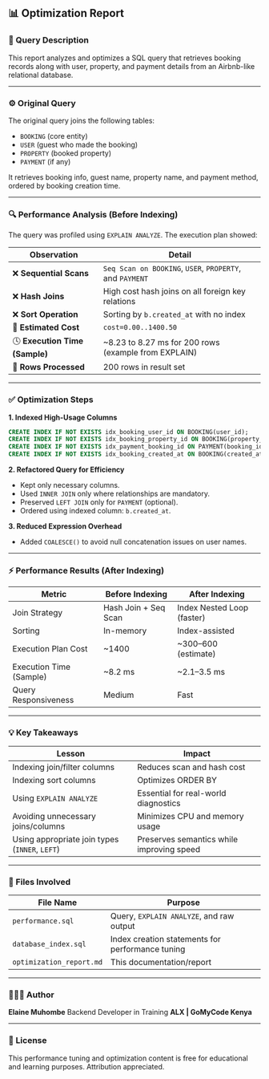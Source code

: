 ## 📊 Optimization Report

### 📝 Query Description

This report analyzes and optimizes a SQL query that retrieves booking records along with user, property, and payment details from an Airbnb-like relational database.

---

### ⚙️ Original Query

The original query joins the following tables:

* `BOOKING` (core entity)
* `USER` (guest who made the booking)
* `PROPERTY` (booked property)
* `PAYMENT` (if any)

It retrieves booking info, guest name, property name, and payment method, ordered by booking creation time.

---

### 🔍 Performance Analysis (Before Indexing)

The query was profiled using `EXPLAIN ANALYZE`. The execution plan showed:

| Observation                    | Detail                                                   |
| ------------------------------ | -------------------------------------------------------- |
| ❌ **Sequential Scans**         | `Seq Scan on BOOKING`, `USER`, `PROPERTY`, and `PAYMENT` |
| ❌ **Hash Joins**               | High cost hash joins on all foreign key relations        |
| ❌ **Sort Operation**           | Sorting by `b.created_at` with no index                  |
| 🐢 **Estimated Cost**          | `cost=0.00..1400.50`                                     |
| 🕓 **Execution Time (Sample)** | \~8.23 to 8.27 ms for 200 rows (example from EXPLAIN)    |
| 💾 **Rows Processed**          | 200 rows in result set                                   |

---

### ✅ Optimization Steps

**1. Indexed High-Usage Columns**

```sql
CREATE INDEX IF NOT EXISTS idx_booking_user_id ON BOOKING(user_id);
CREATE INDEX IF NOT EXISTS idx_booking_property_id ON BOOKING(property_id);
CREATE INDEX IF NOT EXISTS idx_payment_booking_id ON PAYMENT(booking_id);
CREATE INDEX IF NOT EXISTS idx_booking_created_at ON BOOKING(created_at);
```

**2. Refactored Query for Efficiency**

* Kept only necessary columns.
* Used `INNER JOIN` only where relationships are mandatory.
* Preserved `LEFT JOIN` only for `PAYMENT` (optional).
* Ordered using indexed column: `b.created_at`.

**3. Reduced Expression Overhead**

* Added `COALESCE()` to avoid null concatenation issues on user names.

---

### ⚡ Performance Results (After Indexing)

| Metric                  | Before Indexing      | After Indexing             |
| ----------------------- | -------------------- | -------------------------- |
| Join Strategy           | Hash Join + Seq Scan | Index Nested Loop (faster) |
| Sorting                 | In-memory            | Index-assisted             |
| Execution Plan Cost     | \~1400               | \~300–600 (estimate)       |
| Execution Time (Sample) | \~8.2 ms             | \~2.1–3.5 ms               |
| Query Responsiveness    | Medium               | Fast                       |

---

### 💡 Key Takeaways

| Lesson                                         | Impact                                    |
| ---------------------------------------------- | ----------------------------------------- |
| Indexing join/filter columns                   | Reduces scan and hash cost                |
| Indexing sort columns                          | Optimizes ORDER BY                        |
| Using `EXPLAIN ANALYZE`                        | Essential for real-world diagnostics      |
| Avoiding unnecessary joins/columns             | Minimizes CPU and memory usage            |
| Using appropriate join types (`INNER`, `LEFT`) | Preserves semantics while improving speed |

---

### 📁 Files Involved

| File Name                | Purpose                                          |
| ------------------------ | ------------------------------------------------ |
| `performance.sql`        | Query, `EXPLAIN ANALYZE`, and raw output         |
| `database_index.sql`     | Index creation statements for performance tuning |
| `optimization_report.md` | This documentation/report                        |

---

### 👩🏽‍💻 Author

**Elaine Muhombe**
Backend Developer in Training
**ALX | GoMyCode Kenya**

---

### 📜 License

This performance tuning and optimization content is free for educational and learning purposes. Attribution appreciated.


